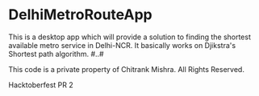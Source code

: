 # DelhiMetroRouteApp
This is a desktop app which will provide a solution to finding the shortest available metro service in Delhi-NCR. It basically works on Djikstra's Shortest path algorithm. 
#..#


This code is a private property of Chitrank Mishra. All Rights Reserved.


Hacktoberfest PR 2
